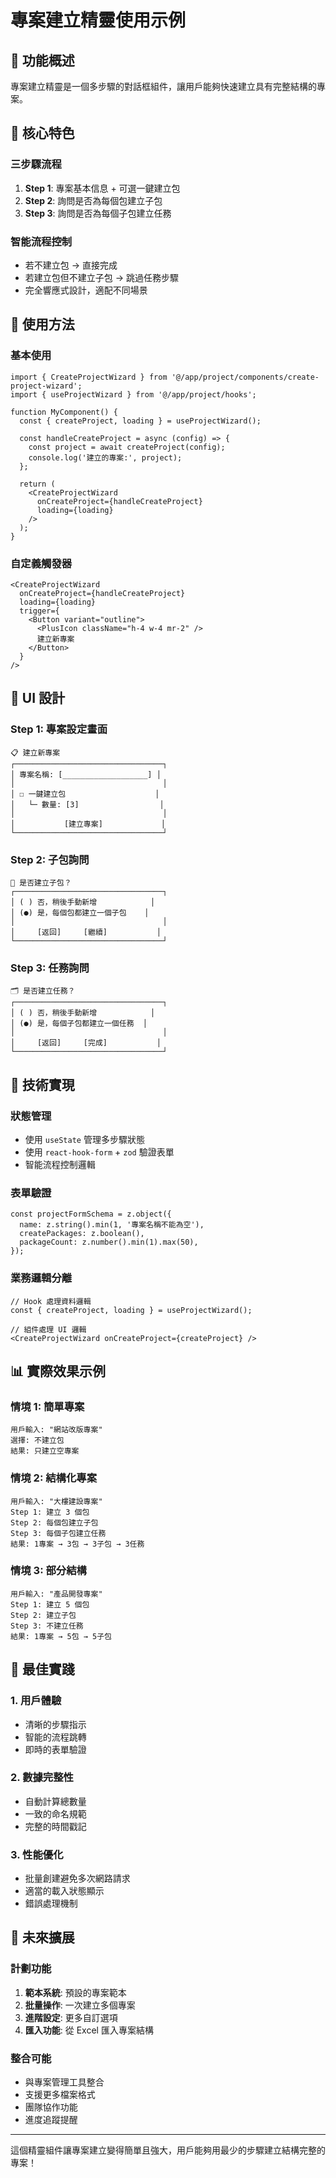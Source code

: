 # 專案建立精靈使用示例

## 🎯 功能概述

專案建立精靈是一個多步驟的對話框組件，讓用戶能夠快速建立具有完整結構的專案。

## 🚀 核心特色

### 三步驟流程
1. **Step 1**: 專案基本信息 + 可選一鍵建立包
2. **Step 2**: 詢問是否為每個包建立子包
3. **Step 3**: 詢問是否為每個子包建立任務

### 智能流程控制
- 若不建立包 → 直接完成
- 若建立包但不建立子包 → 跳過任務步驟
- 完全響應式設計，適配不同場景

## 📝 使用方法

### 基本使用
```tsx
import { CreateProjectWizard } from '@/app/project/components/create-project-wizard';
import { useProjectWizard } from '@/app/project/hooks';

function MyComponent() {
  const { createProject, loading } = useProjectWizard();

  const handleCreateProject = async (config) => {
    const project = await createProject(config);
    console.log('建立的專案:', project);
  };

  return (
    <CreateProjectWizard
      onCreateProject={handleCreateProject}
      loading={loading}
    />
  );
}
```

### 自定義觸發器
```tsx
<CreateProjectWizard
  onCreateProject={handleCreateProject}
  loading={loading}
  trigger={
    <Button variant="outline">
      <PlusIcon className="h-4 w-4 mr-2" />
      建立新專案
    </Button>
  }
/>
```

## 🎨 UI 設計

### Step 1: 專案設定畫面
```
📋 建立新專案
┌─────────────────────────────────┐
│ 專案名稱: [___________________] │
│                                 │
│ ☐ 一鍵建立包                    │
│   └─ 數量: [3]                  │
│                                 │
│           [建立專案]             │
└─────────────────────────────────┘
```

### Step 2: 子包詢問
```
🔔 是否建立子包？
┌─────────────────────────────────┐
│ ( ) 否，稍後手動新增            │
│ (●) 是，每個包都建立一個子包    │
│                                 │
│     [返回]     [繼續]           │
└─────────────────────────────────┘
```

### Step 3: 任務詢問
```
🗂️ 是否建立任務？
┌─────────────────────────────────┐
│ ( ) 否，稍後手動新增            │
│ (●) 是，每個子包都建立一個任務  │
│                                 │
│     [返回]     [完成]           │
└─────────────────────────────────┘
```

## 🔧 技術實現

### 狀態管理
- 使用 `useState` 管理多步驟狀態
- 使用 `react-hook-form` + `zod` 驗證表單
- 智能流程控制邏輯

### 表單驗證
```tsx
const projectFormSchema = z.object({
  name: z.string().min(1, '專案名稱不能為空'),
  createPackages: z.boolean(),
  packageCount: z.number().min(1).max(50),
});
```

### 業務邏輯分離
```tsx
// Hook 處理資料邏輯
const { createProject, loading } = useProjectWizard();

// 組件處理 UI 邏輯
<CreateProjectWizard onCreateProject={createProject} />
```

## 📊 實際效果示例

### 情境 1: 簡單專案
```
用戶輸入: "網站改版專案"
選擇: 不建立包
結果: 只建立空專案
```

### 情境 2: 結構化專案
```
用戶輸入: "大樓建設專案"
Step 1: 建立 3 個包
Step 2: 每個包建立子包
Step 3: 每個子包建立任務
結果: 1專案 → 3包 → 3子包 → 3任務
```

### 情境 3: 部分結構
```
用戶輸入: "產品開發專案"
Step 1: 建立 5 個包
Step 2: 建立子包
Step 3: 不建立任務
結果: 1專案 → 5包 → 5子包
```

## 🎯 最佳實踐

### 1. 用戶體驗
- 清晰的步驟指示
- 智能的流程跳轉
- 即時的表單驗證

### 2. 數據完整性
- 自動計算總數量
- 一致的命名規範
- 完整的時間戳記

### 3. 性能優化
- 批量創建避免多次網路請求
- 適當的載入狀態顯示
- 錯誤處理機制

## 🔮 未來擴展

### 計劃功能
1. **範本系統**: 預設的專案範本
2. **批量操作**: 一次建立多個專案
3. **進階設定**: 更多自訂選項
4. **匯入功能**: 從 Excel 匯入專案結構

### 整合可能
- 與專案管理工具整合
- 支援更多檔案格式
- 團隊協作功能
- 進度追蹤提醒

---

這個精靈組件讓專案建立變得簡單且強大，用戶能夠用最少的步驟建立結構完整的專案！ 